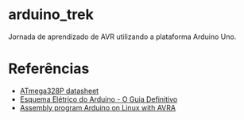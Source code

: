 # arduino_trek

Jornada de aprendizado de AVR utilizando a plataforma Arduino Uno.



# Referências

* [ATmega328P datasheet](https://ww1.microchip.com/downloads/en/DeviceDoc/Atmel-7810-Automotive-Microcontrollers-ATmega328P_Datasheet.pdf)
* [Esquema Elétrico do Arduino - O Guia Definitivo](https://www.circuitar.com.br/tutoriais/esquema-eletrico-do-arduino-o-guia-definitivo/index.html)
* [Assembly program Arduino on Linux with AVRA](https://www.hackster.io/patrick-fitzgerald2/assembly-program-arduino-on-linux-with-avra-2ee3a6)
